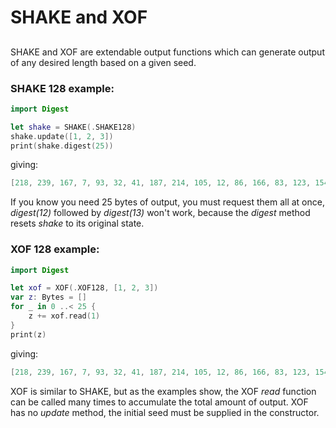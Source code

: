 # SHAKE and XOF

## 

SHAKE and XOF are extendable output functions which can generate output of any desired length based on a given seed.

### SHAKE 128 example:

```swift
import Digest

let shake = SHAKE(.SHAKE128)
shake.update([1, 2, 3])
print(shake.digest(25))
```
    
giving:

```swift
[218, 239, 167, 7, 93, 32, 41, 187, 214, 105, 12, 86, 166, 83, 123, 154, 218, 108, 92, 47, 146, 196, 24, 130, 197]
```

If you know you need 25 bytes of output, you must request them all at once,
*digest(12)* followed by *digest(13)* won't work, because the *digest* method resets *shake* to its original state.

### XOF 128 example:

```swift
import Digest

let xof = XOF(.XOF128, [1, 2, 3])
var z: Bytes = []
for _ in 0 ..< 25 {
    z += xof.read(1)
}
print(z)
```

giving:

```swift
[218, 239, 167, 7, 93, 32, 41, 187, 214, 105, 12, 86, 166, 83, 123, 154, 218, 108, 92, 47, 146, 196, 24, 130, 197]
```
XOF is similar to SHAKE, but as the examples show, the XOF *read* function can be called many times to accumulate the total amount of output.
XOF has no *update* method, the initial seed must be supplied in the constructor.
